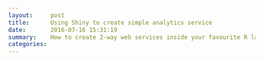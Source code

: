 ```yaml
---
layout:     post
title:      Using Shiny to create simple analytics service
date:       2016-07-16 15:31:19
summary:    How to create 2-way web services inside your favourite R language
categories: 
---
```


